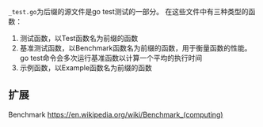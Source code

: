 `_test.go`为后缀的源文件是go test测试的一部分。
在这些文件中有三种类型的函数：
 1. 测试函数，以Test函数名为前缀的函数
 2. 基准测试函数，以Benchmark函数名为前缀的函数，用于衡量函数的性能。go test命令会多次运行基准函数以计算一个平均的执行时间
 3. 示例函数，以Example函数名为前缀的函数

## 扩展
Benchmark https://en.wikipedia.org/wiki/Benchmark_(computing)

